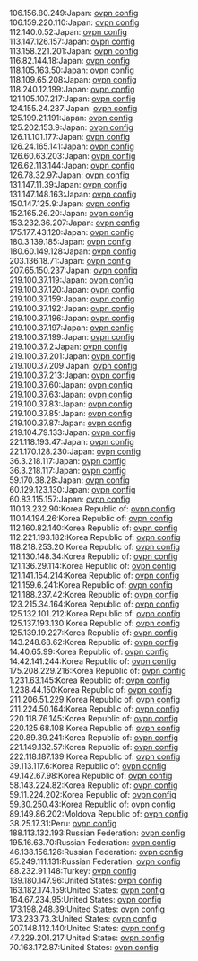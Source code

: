 106.156.80.249:Japan: [ovpn config](vpn/106_156_80_249.ovpn)  
106.159.220.110:Japan: [ovpn config](vpn/106_159_220_110.ovpn)  
112.140.0.52:Japan: [ovpn config](vpn/112_140_0_52.ovpn)  
113.147.126.157:Japan: [ovpn config](vpn/113_147_126_157.ovpn)  
113.158.221.201:Japan: [ovpn config](vpn/113_158_221_201.ovpn)  
116.82.144.18:Japan: [ovpn config](vpn/116_82_144_18.ovpn)  
118.105.163.50:Japan: [ovpn config](vpn/118_105_163_50.ovpn)  
118.109.65.208:Japan: [ovpn config](vpn/118_109_65_208.ovpn)  
118.240.12.199:Japan: [ovpn config](vpn/118_240_12_199.ovpn)  
121.105.107.217:Japan: [ovpn config](vpn/121_105_107_217.ovpn)  
124.155.24.237:Japan: [ovpn config](vpn/124_155_24_237.ovpn)  
125.199.21.191:Japan: [ovpn config](vpn/125_199_21_191.ovpn)  
125.202.153.9:Japan: [ovpn config](vpn/125_202_153_9.ovpn)  
126.11.101.177:Japan: [ovpn config](vpn/126_11_101_177.ovpn)  
126.24.165.141:Japan: [ovpn config](vpn/126_24_165_141.ovpn)  
126.60.63.203:Japan: [ovpn config](vpn/126_60_63_203.ovpn)  
126.62.113.144:Japan: [ovpn config](vpn/126_62_113_144.ovpn)  
126.78.32.97:Japan: [ovpn config](vpn/126_78_32_97.ovpn)  
131.147.11.39:Japan: [ovpn config](vpn/131_147_11_39.ovpn)  
131.147.148.163:Japan: [ovpn config](vpn/131_147_148_163.ovpn)  
150.147.125.9:Japan: [ovpn config](vpn/150_147_125_9.ovpn)  
152.165.26.20:Japan: [ovpn config](vpn/152_165_26_20.ovpn)  
153.232.36.207:Japan: [ovpn config](vpn/153_232_36_207.ovpn)  
175.177.43.120:Japan: [ovpn config](vpn/175_177_43_120.ovpn)  
180.3.139.185:Japan: [ovpn config](vpn/180_3_139_185.ovpn)  
180.60.149.128:Japan: [ovpn config](vpn/180_60_149_128.ovpn)  
203.136.18.71:Japan: [ovpn config](vpn/203_136_18_71.ovpn)  
207.65.150.237:Japan: [ovpn config](vpn/207_65_150_237.ovpn)  
219.100.37.119:Japan: [ovpn config](vpn/219_100_37_119.ovpn)  
219.100.37.120:Japan: [ovpn config](vpn/219_100_37_120.ovpn)  
219.100.37.159:Japan: [ovpn config](vpn/219_100_37_159.ovpn)  
219.100.37.192:Japan: [ovpn config](vpn/219_100_37_192.ovpn)  
219.100.37.196:Japan: [ovpn config](vpn/219_100_37_196.ovpn)  
219.100.37.197:Japan: [ovpn config](vpn/219_100_37_197.ovpn)  
219.100.37.199:Japan: [ovpn config](vpn/219_100_37_199.ovpn)  
219.100.37.2:Japan: [ovpn config](vpn/219_100_37_2.ovpn)  
219.100.37.201:Japan: [ovpn config](vpn/219_100_37_201.ovpn)  
219.100.37.209:Japan: [ovpn config](vpn/219_100_37_209.ovpn)  
219.100.37.213:Japan: [ovpn config](vpn/219_100_37_213.ovpn)  
219.100.37.60:Japan: [ovpn config](vpn/219_100_37_60.ovpn)  
219.100.37.63:Japan: [ovpn config](vpn/219_100_37_63.ovpn)  
219.100.37.83:Japan: [ovpn config](vpn/219_100_37_83.ovpn)  
219.100.37.85:Japan: [ovpn config](vpn/219_100_37_85.ovpn)  
219.100.37.87:Japan: [ovpn config](vpn/219_100_37_87.ovpn)  
219.104.79.133:Japan: [ovpn config](vpn/219_104_79_133.ovpn)  
221.118.193.47:Japan: [ovpn config](vpn/221_118_193_47.ovpn)  
221.170.128.230:Japan: [ovpn config](vpn/221_170_128_230.ovpn)  
36.3.218.117:Japan: [ovpn config](vpn/36_3_218_117.ovpn)  
36.3.218.117:Japan: [ovpn config](vpn/36_3_218_117.ovpn)  
59.170.38.28:Japan: [ovpn config](vpn/59_170_38_28.ovpn)  
60.129.123.130:Japan: [ovpn config](vpn/60_129_123_130.ovpn)  
60.83.115.157:Japan: [ovpn config](vpn/60_83_115_157.ovpn)  
110.13.232.90:Korea Republic of: [ovpn config](vpn/110_13_232_90.ovpn)  
110.14.194.26:Korea Republic of: [ovpn config](vpn/110_14_194_26.ovpn)  
112.160.82.140:Korea Republic of: [ovpn config](vpn/112_160_82_140.ovpn)  
112.221.193.182:Korea Republic of: [ovpn config](vpn/112_221_193_182.ovpn)  
118.218.253.20:Korea Republic of: [ovpn config](vpn/118_218_253_20.ovpn)  
121.130.148.34:Korea Republic of: [ovpn config](vpn/121_130_148_34.ovpn)  
121.136.29.114:Korea Republic of: [ovpn config](vpn/121_136_29_114.ovpn)  
121.141.154.214:Korea Republic of: [ovpn config](vpn/121_141_154_214.ovpn)  
121.159.6.241:Korea Republic of: [ovpn config](vpn/121_159_6_241.ovpn)  
121.188.237.42:Korea Republic of: [ovpn config](vpn/121_188_237_42.ovpn)  
123.215.34.164:Korea Republic of: [ovpn config](vpn/123_215_34_164.ovpn)  
125.132.101.212:Korea Republic of: [ovpn config](vpn/125_132_101_212.ovpn)  
125.137.193.130:Korea Republic of: [ovpn config](vpn/125_137_193_130.ovpn)  
125.139.19.227:Korea Republic of: [ovpn config](vpn/125_139_19_227.ovpn)  
143.248.68.62:Korea Republic of: [ovpn config](vpn/143_248_68_62.ovpn)  
14.40.65.99:Korea Republic of: [ovpn config](vpn/14_40_65_99.ovpn)  
14.42.141.244:Korea Republic of: [ovpn config](vpn/14_42_141_244.ovpn)  
175.208.229.216:Korea Republic of: [ovpn config](vpn/175_208_229_216.ovpn)  
1.231.63.145:Korea Republic of: [ovpn config](vpn/1_231_63_145.ovpn)  
1.238.44.150:Korea Republic of: [ovpn config](vpn/1_238_44_150.ovpn)  
211.206.51.229:Korea Republic of: [ovpn config](vpn/211_206_51_229.ovpn)  
211.224.50.164:Korea Republic of: [ovpn config](vpn/211_224_50_164.ovpn)  
220.118.76.145:Korea Republic of: [ovpn config](vpn/220_118_76_145.ovpn)  
220.125.68.108:Korea Republic of: [ovpn config](vpn/220_125_68_108.ovpn)  
220.89.39.241:Korea Republic of: [ovpn config](vpn/220_89_39_241.ovpn)  
221.149.132.57:Korea Republic of: [ovpn config](vpn/221_149_132_57.ovpn)  
222.118.187.139:Korea Republic of: [ovpn config](vpn/222_118_187_139.ovpn)  
39.113.117.6:Korea Republic of: [ovpn config](vpn/39_113_117_6.ovpn)  
49.142.67.98:Korea Republic of: [ovpn config](vpn/49_142_67_98.ovpn)  
58.143.224.82:Korea Republic of: [ovpn config](vpn/58_143_224_82.ovpn)  
59.11.224.202:Korea Republic of: [ovpn config](vpn/59_11_224_202.ovpn)  
59.30.250.43:Korea Republic of: [ovpn config](vpn/59_30_250_43.ovpn)  
89.149.86.202:Moldova Republic of: [ovpn config](vpn/89_149_86_202.ovpn)  
38.25.17.31:Peru: [ovpn config](vpn/38_25_17_31.ovpn)  
188.113.132.193:Russian Federation: [ovpn config](vpn/188_113_132_193.ovpn)  
195.16.63.70:Russian Federation: [ovpn config](vpn/195_16_63_70.ovpn)  
46.138.156.126:Russian Federation: [ovpn config](vpn/46_138_156_126.ovpn)  
85.249.111.131:Russian Federation: [ovpn config](vpn/85_249_111_131.ovpn)  
88.232.91.148:Turkey: [ovpn config](vpn/88_232_91_148.ovpn)  
139.180.147.96:United States: [ovpn config](vpn/139_180_147_96.ovpn)  
163.182.174.159:United States: [ovpn config](vpn/163_182_174_159.ovpn)  
164.67.234.95:United States: [ovpn config](vpn/164_67_234_95.ovpn)  
173.198.248.39:United States: [ovpn config](vpn/173_198_248_39.ovpn)  
173.233.73.3:United States: [ovpn config](vpn/173_233_73_3.ovpn)  
207.148.112.140:United States: [ovpn config](vpn/207_148_112_140.ovpn)  
47.229.201.217:United States: [ovpn config](vpn/47_229_201_217.ovpn)  
70.163.172.87:United States: [ovpn config](vpn/70_163_172_87.ovpn)  
